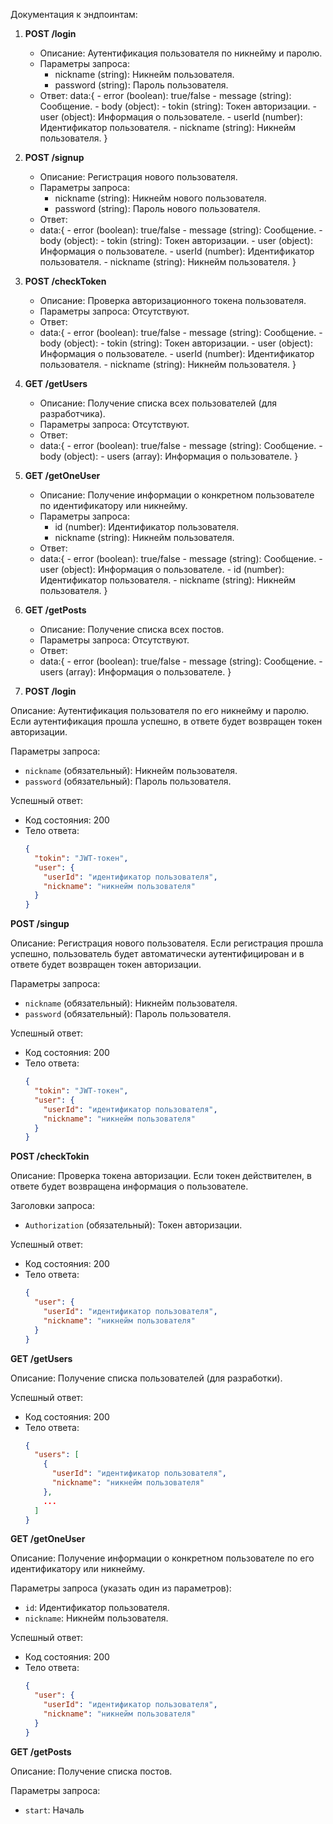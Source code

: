 Документация к эндпоинтам:

1. **POST /login**
   - Описание: Аутентификация пользователя по никнейму и паролю.
   - Параметры запроса: 
     - nickname (string): Никнейм пользователя.
     - password (string): Пароль пользователя.
   - Ответ:
      data:{
           - error (boolean): true/false
           - message (string): Сообщение.
           - body (object):
             - tokin (string): Токен авторизации.
             - user (object): Информация о пользователе.
               - userId (number): Идентификатор пользователя.
               - nickname (string): Никнейм пользователя.
      }
     

2. **POST /signup**
   - Описание: Регистрация нового пользователя.
   - Параметры запроса: 
     - nickname (string): Никнейм нового пользователя.
     - password (string): Пароль нового пользователя.
   - Ответ:
   - data:{
           - error (boolean): true/false
           - message (string): Сообщение.
           - body (object):
             - tokin (string): Токен авторизации.
             - user (object): Информация о пользователе.
               - userId (number): Идентификатор пользователя.
               - nickname (string): Никнейм пользователя.
      }

3. **POST /checkToken**
   - Описание: Проверка авторизационного токена пользователя.
   - Параметры запроса: Отсутствуют.
   - Ответ:
   - data:{
           - error (boolean): true/false
           - message (string): Сообщение.
           - body (object):
             - tokin (string): Токен авторизации.
             - user (object): Информация о пользователе.
               - userId (number): Идентификатор пользователя.
               - nickname (string): Никнейм пользователя.
      }

4. **GET /getUsers**
   - Описание: Получение списка всех пользователей (для разработчика).
   - Параметры запроса: Отсутствуют.
   - Ответ:
   - data:{
           - error (boolean): true/false
           - message (string): Сообщение.
           - body (object):
             - users (array): Информация о пользователе.
      }

5. **GET /getOneUser**
   - Описание: Получение информации о конкретном пользователе по идентификатору или никнейму.
   - Параметры запроса: 
     - id (number): Идентификатор пользователя.
     - nickname (string): Никнейм пользователя.
   - Ответ:
   - data:{
           - error (boolean): true/false
           - message (string): Сообщение.
           - user (object): Информация о пользователе.
               - id (number): Идентификатор пользователя.
               - nickname (string): Никнейм пользователя.
      }


6. **GET /getPosts**
   - Описание: Получение списка всех постов.
   - Параметры запроса: Отсутствуют.
   - Ответ:
   - data:{
           - error (boolean): true/false
           - message (string): Сообщение.
           - users (array): Информация о пользователе.
    }

7. **POST /login**

Описание: Аутентификация пользователя по его никнейму и паролю. Если аутентификация прошла успешно, в ответе будет возвращен токен авторизации.

Параметры запроса:
- `nickname` (обязательный): Никнейм пользователя.
- `password` (обязательный): Пароль пользователя.

Успешный ответ:
- Код состояния: 200
- Тело ответа:
  ```json
  {
    "tokin": "JWT-токен",
    "user": {
      "userId": "идентификатор пользователя",
      "nickname": "никнейм пользователя"
    }
  }
  ```

**POST /singup**

Описание: Регистрация нового пользователя. Если регистрация прошла успешно, пользователь будет автоматически аутентифицирован и в ответе будет возвращен токен авторизации.

Параметры запроса:
- `nickname` (обязательный): Никнейм пользователя.
- `password` (обязательный): Пароль пользователя.

Успешный ответ:
- Код состояния: 200
- Тело ответа:
  ```json
  {
    "tokin": "JWT-токен",
    "user": {
      "userId": "идентификатор пользователя",
      "nickname": "никнейм пользователя"
    }
  }
  ```

**POST /checkTokin**

Описание: Проверка токена авторизации. Если токен действителен, в ответе будет возвращена информация о пользователе.

Заголовки запроса:
- `Authorization` (обязательный): Токен авторизации.

Успешный ответ:
- Код состояния: 200
- Тело ответа:
  ```json
  {
    "user": {
      "userId": "идентификатор пользователя",
      "nickname": "никнейм пользователя"
    }
  }
  ```

**GET /getUsers**

Описание: Получение списка пользователей (для разработки).

Успешный ответ:
- Код состояния: 200
- Тело ответа:
  ```json
  {
    "users": [
      {
        "userId": "идентификатор пользователя",
        "nickname": "никнейм пользователя"
      },
      ...
    ]
  }
  ```

**GET /getOneUser**

Описание: Получение информации о конкретном пользователе по его идентификатору или никнейму.

Параметры запроса (указать один из параметров):
- `id`: Идентификатор пользователя.
- `nickname`: Никнейм пользователя.

Успешный ответ:
- Код состояния: 200
- Тело ответа:
  ```json
  {
    "user": {
      "userId": "идентификатор пользователя",
      "nickname": "никнейм пользователя"
    }
  }
  ```

**GET /getPosts**

Описание: Получение списка постов.

Параметры запроса:
- `start`: Началь
